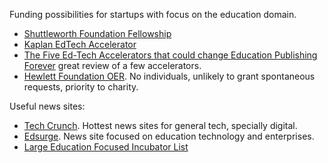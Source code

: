 Funding possibilities for startups with focus on the education domain.

- [Shuttleworth Foundation Fellowship](www.shuttleworthfoundation.org/fellowship)
- [Kaplan EdTech Accelerator](http://www.kaplanedtechaccelerator.com)
- [The Five Ed-Tech Accelerators that could change Education Publishing Forever](http://www.publishingtechnology.com/2013/03/the-five-ed-tech-accelerators-that-could-change-education-publishing-forever/) great review of a few accelerators.
- [Hewlett Foundation OER](http://www.hewlett.org/programs/education/open-educational-resources). No individuals, unlikely to grant spontaneous requests, priority to charity.

Useful news sites:

- [Tech Crunch](techcrunch.com). Hottest news sites for general tech, specially digital.
- [Edsurge](https://www.edsurge.com/). News site focused on education technology and enterprises.
- [Large Education Focused Incubator List](https://www.edsurge.com/incubators)
